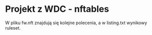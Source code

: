 # Projekt z WDC - nftables
W pliku fw.nft znajdują się kolejne polecenia, a w listing.txt wynikowy ruleset.
